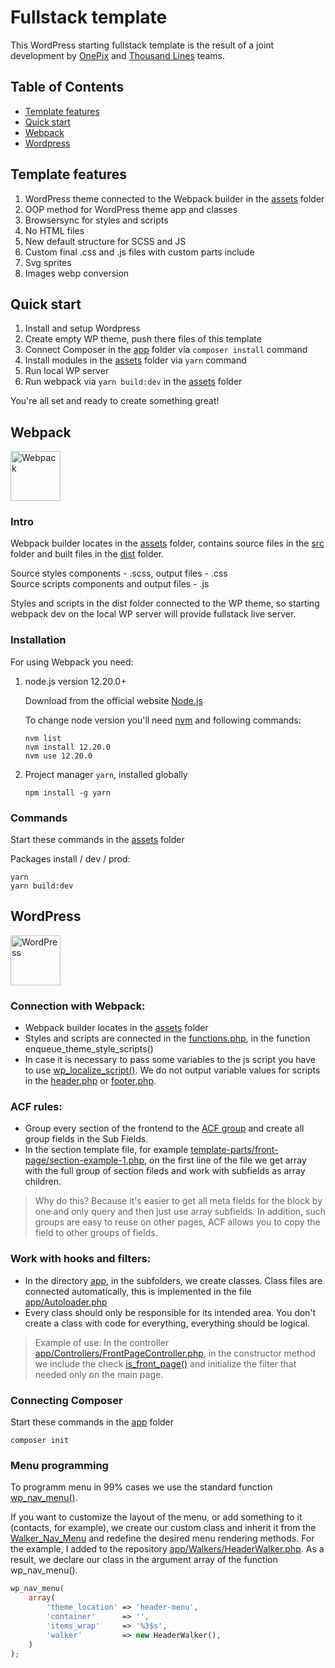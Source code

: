 # Fullstack template

This WordPress starting fullstack template is the result of a joint development by [OnePix](https://onepix.net) and [Thousand Lines](https://thousand-lines.com/) teams.

## Table of Contents
- [Template features](#template-features)
- [Quick start](#quick-start)
- [Webpack](#webpack)
- [Wordpress](#wordpress)

## Template features

1. WordPress theme connected to the Webpack builder in the [assets](assets) folder
2. OOP method for WordPress theme app and classes
3. Browsersync for styles and scripts
4. No HTML files
5. New default structure for SCSS and JS
6. Custom final .css and .js files with custom parts include
7. Svg sprites
8. Images webp conversion

## Quick start

1. Install and setup Wordpress
2. Create empty WP theme, push there files of this template
3. Connect Composer in the [app](app) folder via `composer install` command
4. Install modules in the [assets](assets) folder via `yarn` command
5. Run local WP server 
6. Run webpack via `yarn build:dev` in the [assets](assets) folder

You're all set and ready to create something great!

## Webpack

<img src="https://user-images.githubusercontent.com/22715126/140086271-af88f7e3-8b91-41ed-8d7b-d348d62f8f61.png" height="80" title="Webpack" alt="Webpack">

### Intro

Webpack builder locates in the [assets](assets) folder, contains source files in the [src](assets/src) folder and built files in the [dist](assets/dist) folder.

Source styles components - .scss, output files - .css  
Source scripts components and output files - .js

Styles and scripts in the dist folder connected to the WP theme, so starting webpack dev on the local WP server will provide fullstack live server.

### Installation

For using Webpack you need:

1. node.js version 12.20.0+

    Download from the official website [Node.js](https://nodejs.org/en/)

    To change node version you'll need [nvm](https://github.com/coreybutler/nvm-windows/releases) and following commands:

    ```shell
    nvm list
    nvm install 12.20.0
    nvm use 12.20.0
    ```

2. Project manager `yarn`, installed globally

    ``` npm install -g yarn ```

### Commands

Start these commands in the [assets](assets) folder

Packages install / dev / prod:
```shell
yarn
yarn build:dev
```

## WordPress

<img src="https://user-images.githubusercontent.com/22715126/156458136-e0e6c3bc-7038-47a9-97de-1392495e7f20.png" height="80" title="WordPress" alt="WordPress">

### Connection with Webpack:
- Webpack builder locates in the [assets](assets) folder
- Styles and scripts are connected in the [functions.php](functions.php), in the function enqueue_theme_style_scripts()
- In case it is necessary to pass some variables to the js script you have to use [wp_localize_script()](https://misha.agency/wordpress/wp_localize_script.html). We do not output variable values for scripts in the [header.php](header.php) or [footer.php](footer.php).

### ACF rules:
- Group every section of the frontend to the [ACF group](https://www.advancedcustomfields.com/resources/group/) and create all group fields in the Sub Fields.
- In the section template file, for example [template-parts/front-page/section-example-1.php](template-parts/front-page/section-example-1.php), on the first line of the file we get array with the full group of section fileds and work with subfields as array children.
> Why do this? Because it's easier to get all meta fields for the block by one and only query and then just use array subfields. In addition, such groups are easy to reuse on other pages, ACF allows you to copy the field to other groups of fields.

### Work with hooks and filters:
- In the directory [app](app), in the subfolders, we create classes. Class files are connected automatically, this is implemented in the file [app/Autoloader.php](app/Autoloader.php)  
- Every class should only be responsible for its intended area. You don't create a class with code for everything, everything should be logical.

> Example of use: 
> In the controller [app/Controllers/FrontPageController.php](app/Controllers/FrontPageController.php), in the constructor method we include the check [is_front_page()](https://misha.agency/wordpress/is_front_page.html) and initialize the filter that needed only on the main page.

### Connecting Composer
Start these commands in the [app](app) folder

`composer init`

### Menu programming
To programm menu in 99% cases we use the standard function [wp_nav_menu()](https://misha.agency/wordpress/wp_nav_menu.html). 

If you want to customize the layout of the menu, or add something to it (contacts, for example), we create our custom class and inherit it from the [Walker_Nav_Menu](https://developer.wordpress.org/reference/classes/walker_nav_menu/) and redefine the desired menu rendering methods. For the example, I added to the repository [app/Walkers/HeaderWalker.php](app/Walkers/HeaderWalker.php). As a result, we declare our class in the argument array of the function wp_nav_menu().

```php
wp_nav_menu(
    array(
        'theme_location' => 'header-menu',
        'container'      => '',
        'items_wrap'     => '%3$s',
        'walker'         => new HeaderWalker(),
    )
);
```
